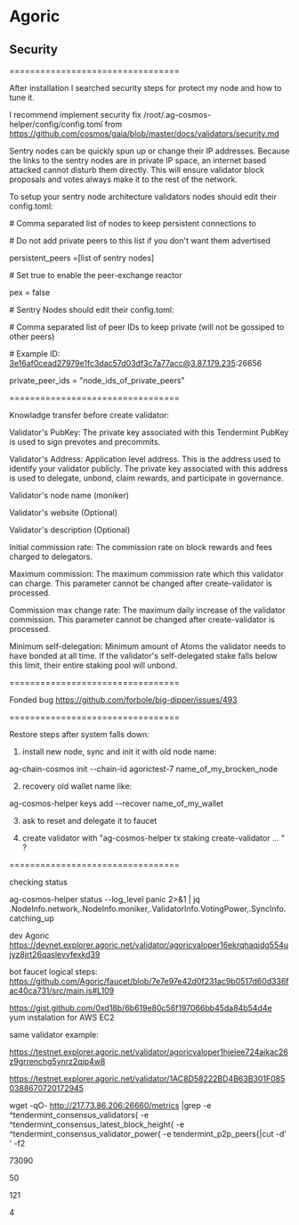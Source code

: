 # Agoric

## Security

\=================================

After installation I searched security steps for protect my node and how to tune it.

I recommend implement security fix 
/root/.ag-cosmos-helper/config/config.toml from https://github.com/cosmos/gaia/blob/master/docs/validators/security.md

Sentry nodes can be quickly spun up or change their IP addresses. Because the links to the sentry nodes are in private IP space, an internet based attacked cannot disturb them directly. This will ensure validator block proposals and votes always make it to the rest of the network.

To setup your sentry node architecture validators nodes should edit their config.toml:


\# Comma separated list of nodes to keep persistent connections to

\# Do not add private peers to this list if you don't want them advertised

persistent_peers =[list of sentry nodes]


\# Set true to enable the peer-exchange reactor

pex = false


\# Sentry Nodes should edit their config.toml:

\# Comma separated list of peer IDs to keep private (will not be gossiped to other peers)

\# Example ID: 3e16af0cead27979e1fc3dac57d03df3c7a77acc@3.87.179.235:26656


private_peer_ids = "node_ids_of_private_peers"


\=================================

Knowladge transfer before create validator: 

Validator's PubKey: The private key associated with this Tendermint PubKey is used to sign prevotes and precommits.

Validator's Address: Application level address. This is the address used to identify your validator publicly. The private key associated with this address is used to delegate, unbond, claim rewards, and participate in governance.

Validator's node name (moniker)

Validator's website (Optional)

Validator's description (Optional)

Initial commission rate: The commission rate on block rewards and fees charged to delegators.

Maximum commission: The maximum commission rate which this validator can charge. This parameter cannot be changed after create-validator is processed.

Commission max change rate: The maximum daily increase of the validator commission. This parameter cannot be changed after create-validator is processed.

Minimum self-delegation: Minimum amount of Atoms the validator needs to have bonded at all time. If the validator's self-delegated stake falls below this limit, their entire staking pool will unbond.

\=================================

Fonded bug https://github.com/forbole/big-dipper/issues/493

\=================================

Restore steps after system falls down:

1. install new node, sync and init it with old node name:

ag-chain-cosmos init --chain-id agorictest-7 name_of_my_brocken_node

2. recovery old wallet name like:

ag-cosmos-helper keys add --recover name_of_my_wallet

3. ask to reset and delegate it to faucet

4. create validator with "ag-cosmos-helper tx staking create-validator ... " ?

\=================================

checking status

ag-cosmos-helper status --log_level panic  2>&1 | jq .NodeInfo.network,.NodeInfo.moniker,.ValidatorInfo.VotingPower,.SyncInfo.catching_up

dev Agoric https://devnet.explorer.agoric.net/validator/agoricvaloper16ekrqhaqjdg554ujyz8jrt26qaslevvfexkd39

bot faucet logical steps:
https://github.com/Agoric/faucet/blob/7e7e97e42d0f231ac9b0517d60d336fac40ca731/src/main.js#L109

https://gist.github.com/0xd18b/6b619e80c56f197066bb45da84b54d4e yum instalation for AWS EC2


same validator example:

https://testnet.explorer.agoric.net/validator/agoricvaloper1hjelee724ajkac26z9grrenchg5ynrz2qjp4w8

https://testnet.explorer.agoric.net/validator/1AC8D58222BD4B63B301F0850388670720172945


wget -qO- http://217.73.86.206:26660/metrics |grep -e ^tendermint_consensus_validators\{ -e ^tendermint_consensus_latest_block_height\{ -e ^tendermint_consensus_validator_power{ -e tendermint_p2p_peers\{|cut -d' ' -f2

73090

50

121

4

